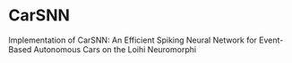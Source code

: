 # CarSNN
Implementation of CarSNN:  An Efficient Spiking Neural Network for Event-Based Autonomous Cars on the Loihi Neuromorphi
